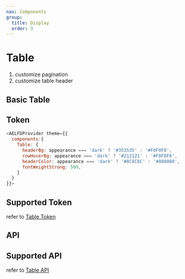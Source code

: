 ```yaml
---
nav: Components
group:
  title: Display
  order: 3
---
```


# Table

1. customize pagination
2. customize table header

## Basic Table

<code src="./demos/basic.tsx"></code>

## Token

```js
<AELFDProvider theme={{
  components:{
    Table: {
      headerBg: appearance === 'dark' ? '#353535' : '#F0F0F0',
      rowHoverBg: appearance === 'dark' ? '#212121' : '#F8F8F8',
      headerColor: appearance === 'dark' ? '#8C8C8C' : '#808080',
      fontWeightStrong: 500,
    }
  }
}}>
```

## Supported Token

refer to [Table Token](https://ant.design/components/table-cn#%E4%B8%BB%E9%A2%98%E5%8F%98%E9%87%8Fdesign-token)

## API

## Supported API

refer to [Table API](https://ant.design/components/table-cn#table)
